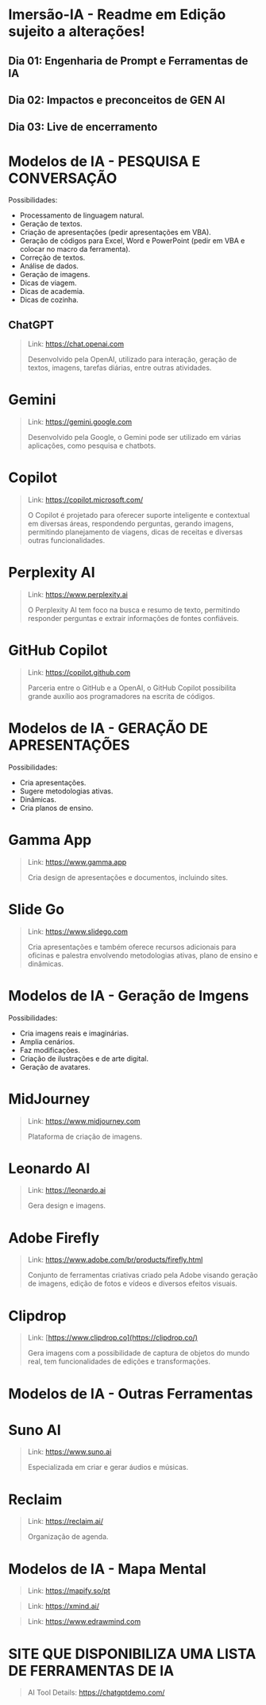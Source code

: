 # Imersão-IA - Readme em Edição sujeito a alterações!

## Dia 01: Engenharia de Prompt e Ferramentas de IA
## Dia 02: Impactos e preconceitos de GEN AI
## Dia 03: Live de encerramento

# Modelos de IA - PESQUISA E CONVERSAÇÃO

Possibilidades:

-	 Processamento de linguagem natural.
-	 Geração de textos.
-	 Criação de apresentações (pedir apresentações em VBA).
-	 Geração de códigos para Excel, Word e PowerPoint (pedir em VBA e colocar no macro da ferramenta).
-	 Correção de textos.
-	 Análise de dados.
-	 Geração de imagens.
-	 Dicas de viagem.
-	 Dicas de academia.
-	 Dicas de cozinha.

## ChatGPT

>Link: https://chat.openai.com
>
>Desenvolvido pela OpenAI, utilizado para interação, geração de textos, imagens, tarefas
diárias, entre outras atividades.

# Gemini

>Link: https://gemini.google.com
>
>Desenvolvido pela Google, o Gemini pode ser utilizado em várias aplicações, como
pesquisa e chatbots.

# Copilot

>Link: https://copilot.microsoft.com/
>
>O Copilot é projetado para oferecer suporte inteligente e contextual em diversas áreas,
respondendo perguntas, gerando imagens, permitindo planejamento de viagens, dicas
de receitas e diversas outras funcionalidades.

# Perplexity AI

>Link: https://www.perplexity.ai
>
>O Perplexity AI tem foco na busca e resumo de texto, permitindo responder perguntas
e extrair informações de fontes confiáveis.

# GitHub Copilot

>Link: https://copilot.github.com
>
>Parceria entre o GitHub e a OpenAI, o GitHub Copilot possibilita grande auxílio aos
programadores na escrita de códigos.

# Modelos de IA - GERAÇÃO DE APRESENTAÇÕES

Possibilidades:

-	 Cria apresentações.
-	 Sugere metodologias ativas.
-	 Dinâmicas.
-	 Cria planos de ensino.

# Gamma App

>Link: https://www.gamma.app
>
>Cria design de apresentações e documentos, incluindo sites.

# Slide Go

>Link: https://www.slidego.com
>
>Cria apresentações e também oferece recursos adicionais para oficinas e palestra
envolvendo metodologias ativas, plano de ensino e dinâmicas.

# Modelos de IA - Geração de Imgens

Possibilidades:

-	 Cria imagens reais e imaginárias.
-	 Amplia cenários.
-	 Faz modificações.
-	 Criação de ilustrações e de arte digital.
-	 Geração de avatares.

# MidJourney

>Link: https://www.midjourney.com
>
>Plataforma de criação de imagens.

# Leonardo AI

>Link: https://leonardo.ai
>
>Gera design e imagens.

# Adobe Firefly

>Link: https://www.adobe.com/br/products/firefly.html
>
>Conjunto de ferramentas criativas criado pela Adobe visando geração de imagens,
edição de fotos e vídeos e diversos efeitos visuais.

# Clipdrop

>Link: [https://www.clipdrop.co](https://clipdrop.co/)
>
>Gera imagens com a possibilidade de captura de objetos do mundo real, tem
funcionalidades de edições e transformações.

# Modelos de IA - Outras Ferramentas

# Suno AI

>Link: https://www.suno.ai
>
>Especializada em criar e gerar áudios e músicas.

# Reclaim

>Link: https://reclaim.ai/
>
>Organização de agenda.

# Modelos de IA - Mapa Mental

>Link: https://mapify.so/pt

>Link: https://xmind.ai/

>Link: https://www.edrawmind.com

# SITE QUE DISPONIBILIZA UMA LISTA DE FERRAMENTAS DE IA

>AI Tool Details: https://chatgptdemo.com/
